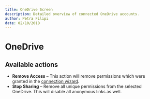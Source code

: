 ```yaml
---
title: OneDrive Screen
description: Detailed overview of connected OneDrive accounts.
author: Petra Filipi
date: 02/10/2018
---
```


# OneDrive

## Available actions

* **Remove Access** – This action will remove permissions which were granted in the [connection wizard](../how-to/connect-to-office-365.md#onedrive). 
* **Stop Sharing** – Remove all unique permissions from the selected OneDrive. This will disable all anonymous links as well.



